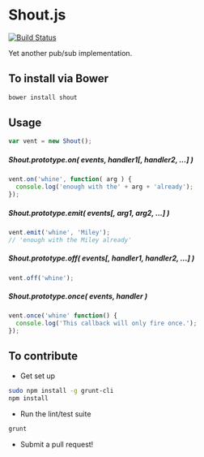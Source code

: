 Shout.js
========

[![Build Status](https://travis-ci.org/spmurrayzzz/Shout.js.png?branch=master)](https://travis-ci.org/spmurrayzzz/Shout.js)

Yet another pub/sub implementation.

## To install via Bower

```bash
bower install shout
```

## Usage

```javascript
var vent = new Shout();
```

##### Shout.prototype.on( events, handler1[, handler2, ...] )

```javascript
vent.on('whine', function( arg ) {
  console.log('enough with the' + arg + 'already');
});
```

##### Shout.prototype.emit( events[, arg1, arg2, ...] )

```javascript
vent.emit('whine', 'Miley');
// 'enough with the Miley already'
```

##### Shout.prototype.off( events[, handler1, handler2, ...] )

```javascript
vent.off('whine');
```

##### Shout.prototype.once( events, handler )

```javascript
vent.once('whine' function() {
  console.log('This callback will only fire once.');
});
```

## To contribute

- Get set up

```bash
sudo npm install -g grunt-cli
npm install
```

- Run the lint/test suite

```bash
grunt
```

- Submit a pull request!
